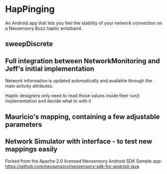 # HapPinging
An Android app that lets you feel the stability of your network connection on a Neosensory Buzz haptic wristband.

## sweepDiscrete  

## Full integration between NetworkMonitoring and Jeff's initial implementation

Network information is updated automatically and available through the main activity attributes.

Haptic designers only need to read those values inside their run() implementation and decide what to with it

## Mauricio's mapping, containing a few adjustable parameters

## Network Simulator with interface - to test new mappings easily

Forked from the Apache 2.0 licensed Neosensory Android SDK Sample app: https://github.com/neosensory/neosensory-sdk-for-android-java

